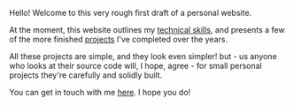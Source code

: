 ---
---

Hello! Welcome to this very rough first draft of a personal website.

At the moment, this website outlines my [technical skills](/skills), and
presents a few of the more finished [projects](/projects) I've completed over
the years.

All these projects are simple, and they look even simpler! but - us anyone who looks at their source code will, I hope, agree - for small personal projects they're carefully and solidly built.

You can get in touch with me [here](/here). I hope you do!
